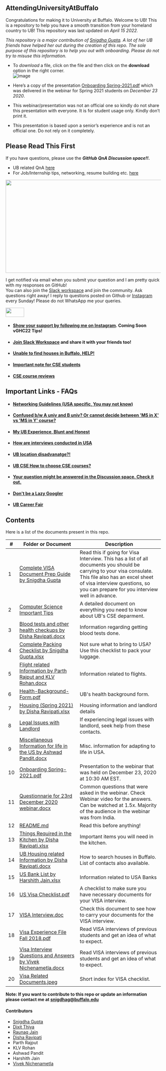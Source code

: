 ## AttendingUniversityAtBuffalo
Congratulations for making it to University at Buffalo. Welcome to UB! This is a repository to help you have a smooth transition from your homeland country to UB! This repository was last updated on _April 15 2022._

*This repository is a major contribution of [Snigdha Gupta](https://gist.github.com/snigi-gupta/04307be1585712b0410f91061ea16cb5). A lot of her UB friends have helped her out during the creation of this repo. The sole purpose of this repository is to help you out with onboarding. Please do not try to misuse this information.* 

- To *download* a file, click on the file and then click on the **download** option in the right corner.</br>
![image](https://user-images.githubusercontent.com/56351901/112260759-edc77700-8c40-11eb-8319-809cd67f5323.png)

- Here’s a copy of the presentation [Onboarding Spring-2021.pdf](https://github.com/snigi-gupta/AttendingUniversityAtBuffalo/blob/main/Onboarding%20Spring-2021.pdf) which was delivered in the webinar for Spring 2021 students on *December 23 2020*. 
- This webinar/presentation was not an official one so kindly do not share this presentation with everyone. It is for student usage only. Kindly don’t print it. 
- This presentation is based upon a senior’s experience and is not an official one. Do not rely on it completely.

## Please Read This First
If you have questions, please use the ***GitHub QnA Discussion space!!.*** 
* UB related QnA [here](https://github.com/snigi-gupta/AttendingUniversityAtBuffalo/discussions)
* For Job/Internship tips, networking, resume building etc. [here](https://github.com/snigi-gupta/yourtechdiary/discussions)
<img src="https://user-images.githubusercontent.com/56351901/112712559-d5f12c80-8ea6-11eb-8d5e-b05ab878b8a5.gif" width="600" height="302">

I get notified via email when you submit your question and I am pretty quick with my responses on GitHub! </br>
You can also join the [Slack workspace](https://join.slack.com/t/yourtechdiary/shared_invite/zt-178prxb83-ti5Jo7YRkIO1L~PLxTMj_w) and join the community. Ask questions right away!
I reply to questions posted on Github or [Instagram](https://www.instagram.com/yourtechdiary/) every Sunday! Please do not WhatsApp me your queries.

<img src= "https://media.giphy.com/media/RKKPOi4piK6CUXiUj7/giphy.gif" width="60" height="30">

- #### [Show your support by following me on Instagram](https://www.instagram.com/yourtechdiary/). Coming Soon vGHC22 Tips!
- #### [Join Slack Workspace](https://join.slack.com/t/yourtechdiary/shared_invite/zt-178prxb83-ti5Jo7YRkIO1L~PLxTMj_w) and share it with your friends too!
- #### [Unable to find houses in Buffalo, HELP!](https://gist.github.com/snigi-gupta/2f7a6d15d47bf8d3a7d1bd06ba907796)
- #### [Important note for CSE students](https://github.com/snigi-gupta/AttendingUniversityAtBuffalo/tree/main/Computer%20Science%20Important%20Tips)
- #### [CSE course reviews](https://github.com/snigi-gupta/AttendingUniversityAtBuffalo/blob/main/Computer%20Science%20Important%20Tips/CourseReview.md)

## Important Links - FAQs
- #### [Networking Guidelines (USA specific, You may not know)](https://gist.github.com/snigi-gupta/90b2ba5fa4d98eb4f529c72e146e0fef)
- #### [Confused b/w A univ and B univ? Or cannot decide between 'MS in X' vs 'MS in Y' course?](https://gist.github.com/snigi-gupta/7ea7ec4a70fba714d6c84fffef2b5ad2)
- #### [My UB Experience, Blunt and Honest](https://gist.github.com/snigi-gupta/afc478bfd0a8dde508a6687820df3342)
- #### [How are interviews conducted in USA](https://gist.github.com/snigi-gupta/0afc2824ec015fb93b2b06dc518653c7)
- #### [UB location disadvanatge?!](https://gist.github.com/snigi-gupta/673e4588158b8e9901a3f664ea3f7e19)</br>
- #### [UB CSE How to choose CSE courses?](https://github.com/snigi-gupta/AttendingUniversityAtBuffalo/tree/main/Computer%20Science%20Important%20Tips)
- #### [Your question might be answered in the Discussion space. Check it out.](https://github.com/snigi-gupta/AttendingUniversityAtBuffalo/discussions)
- #### [Don't be a Lazy Googler](https://gist.github.com/snigi-gupta/118297c95c1047979c46831908ba84cf)
- #### [UB Career Fair](https://gist.github.com/snigi-gupta/2e1acedd0565e40067573514e04be1f5)


## Contents

Here is a list of the documents present in this repo. 

|#| Folder or Document                                                          | Description
|-|-----------------------------------------------------------------------------|-------------
|1|[Complete VISA Document Prep Guide by Snigdha Gupta](https://github.com/snigi-gupta/AttendingUniversityAtBuffalo/tree/main/Complete%20VISA%20Document%20Prep%20Guide%20by%20Snigdha%20Gupta "Complete VISA Document Prep Guide by Snigdha Gupta")                           | Read this if going for Visa Interview. This has a list of all documents you should be carrying to your visa consulate. This file also has an excel sheet of visa interview questions, so you can prepare for you interview well in advance.
|2|[Computer Science Important Tips ](https://github.com/snigi-gupta/AttendingUniversityAtBuffalo/tree/main/Computer%20Science%20Important%20Tips "Computer Science Important Tips ")                                             | A detailed document on everything you need to know about UB's CSE deparment.
|3|[Blood tests and other health checkups by Disha Ravipati.docx](https://github.com/snigi-gupta/AttendingUniversityAtBuffalo/blob/main/Blood%20tests%20and%20other%20health%20checkups%20by%20Disha%20Ravipati.docx "Blood tests and other health checkups by Disha Ravipati.docx")                 | Information regarding getting blood tests done.
|4|[Complete Packing Checklist by Snigdha Gupta.xlsx](https://github.com/snigi-gupta/AttendingUniversityAtBuffalo/blob/main/Complete%20Packing%20Checklist%20by%20Snigdha%20Gupta.xlsx "Complete Packing Checklist by Snigdha Gupta.xlsx")                             | Not sure what to bring to USA? Use this checklist to pack your luggage.
|5|[Flight related Information by Parth Rajput and KLV Rohan.docx](https://github.com/snigi-gupta/AttendingUniversityAtBuffalo/blob/main/Flight%20related%20Information%20by%20Parth%20Rajput%20and%20KLV%20Rohan.docx "Flight related Information by Parth Rajput and KLV Rohan.docx")                | Information related to flights.
|6|[Health-Background-Form.pdf](https://github.com/snigi-gupta/AttendingUniversityAtBuffalo/blob/main/Health-Background-Form.pdf "Health-Background-Form.pdf")                                                   | UB's health background form.
|7|[Housing (Spring 2021) by Disha Ravipati.xlsx](https://github.com/snigi-gupta/AttendingUniversityAtBuffalo/blob/main/Housing%20(Spring%202021)%20by%20Disha%20Ravipati.xlsx "Housing (Spring 2021) by Disha Ravipati.xlsx")                                 | Housing information and landlord details
|8|[Legal Issues with Landlord](https://github.com/snigi-gupta/AttendingUniversityAtBuffalo/blob/main/Legal%20Issues%20with%20Landlord "Legal Issues with Landlord")                                                   | If experiencing legal issues with landlord, seek help from these contacts.
|9|[Miscellaneous Information for life in the US by Ashwad Pandit.docx](https://github.com/snigi-gupta/AttendingUniversityAtBuffalo/blob/main/Legal%20Issues%20with%20Landlord "Miscellaneous Information for life in the US by Ashwad Pandit.docx")           | Misc. information for adapting to life in USA.
|10|[Onboarding Spring-2021.pdf](https://github.com/snigi-gupta/AttendingUniversityAtBuffalo/blob/main/Onboarding%20Spring-2021.pdf "Onboarding Spring-2021.pdf")                                                   | Presentation to the webinar that was held on December 23, 2020 at 10:30 AM EST.
|11|[Questionnarie for 23rd December 2020 webinar.docx](https://github.com/snigi-gupta/AttendingUniversityAtBuffalo/blob/main/Questionnarie%20for%2023rd%20December%202020%20webinar.docx "Questionnarie for 23rd December 2020 webinar.docx")                           | Common questions that were asked in the webinar. Check Webinar video for the answers. Can be watched at 1.5x. Majority of the audience in the webinar was from India.
|12|[README.md](https://github.com/snigi-gupta/AttendingUniversityAtBuffalo/blob/main/README.md "README.md")                                                                   | Read this before anything!
|13|[Things Required in the Kitchen by Disha Ravipati.xlsx](https://github.com/snigi-gupta/AttendingUniversityAtBuffalo/blob/main/Things%20Required%20in%20the%20Kitchen%20by%20Disha%20Ravipati.xlsx "Things Required in the Kitchen by Disha Ravipati.xlsx")                       | Important items you will need in the kitchen.
|14|[UB Housing related Information by Disha Ravipati.docx](https://github.com/snigi-gupta/AttendingUniversityAtBuffalo/blob/main/UB%20Housing%20related%20Information%20by%20Disha%20Ravipati.docx "UB Housing related Information by Disha Ravipati.docx")                       | How to search houses in Buffalo. List of contacts also available.
|15|[US Bank List by Harshith Jain.xlsx](https://github.com/snigi-gupta/AttendingUniversityAtBuffalo/blob/main/US%20Bank%20List%20by%20Harshith%20Jain.xlsx "US Bank List by Harshith Jain.xlsx")                                          | Information related to USA Banks
|16|[US Visa Checklist.pdf](https://github.com/snigi-gupta/AttendingUniversityAtBuffalo/blob/main/US%20Visa%20Checklist.pdf "US Visa Checklist.pdf")                                                       | A checklist to make sure you have necessary documents for your VISA interview.
|17|[VISA Interview.doc](https://github.com/snigi-gupta/AttendingUniversityAtBuffalo/blob/main/VISA%20Interview.doc "VISA Interview.doc")                                                          | Check this document to see how to carry your documents for the VISA interview.
|18|[Visa Experience File Fall 2018.pdf](https://github.com/snigi-gupta/AttendingUniversityAtBuffalo/blob/main/Visa%20Experience%20File%20Fall%202018.pdf "Visa Experience File Fall 2018.pdf")                                          | Read VISA interviews of previous students and get an idea of what to expect.
|19|[Visa Interview Questions and Answers by Vivek Nichenametla.docx](https://github.com/snigi-gupta/AttendingUniversityAtBuffalo/blob/main/Visa%20Interview%20Questions%20and%20Answers%20by%20Vivek%20Nichenametla.docx "Visa Interview Questions and Answers by Vivek Nichenametla.docx")             | Read VISA interviews of previous students and get an idea of what to expect.
|20|[Visa Related Documents.jpeg](https://github.com/snigi-gupta/AttendingUniversityAtBuffalo/blob/main/Visa%20Related%20Documents.jpeg "Visa Related Documents.jpeg")                                                 | Short index for VISA checklist.

**Note: If you want to contribute to this repo or update an information please contact me at snigdhag@buffalo.edu**

#### Contributors
- [Snigdha Gupta](https://www.linkedin.com/in/snigi/)
- [Dixit Thiya](https://www.linkedin.com/in/dixitthiya/)
- [Raunaq Jain](https://www.linkedin.com/in/jainraunaq/)
- [Disha Ravipati](https://www.linkedin.com/in/disharavipati/)
- Parth Rajput
- KLV Rohan
- Ashwad Pandit
- Harshith Jain
- [Vivek Nichenametla](https://www.linkedin.com/in/vivek-nichenametla-646381a2/) </br>
